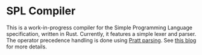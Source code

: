 # SPL Compiler

This is a work-in-progress compiler for the Simple Programming Language specification, written in Rust.
Currently, it features a simple lexer and parser.
The operator precedence handling is done using [Pratt parsing](https://en.wikipedia.org/wiki/Operator-precedence_parser).
See [this blog](https://matklad.github.io/2020/04/13/simple-but-powerful-pratt-parsing.html) for more details.

